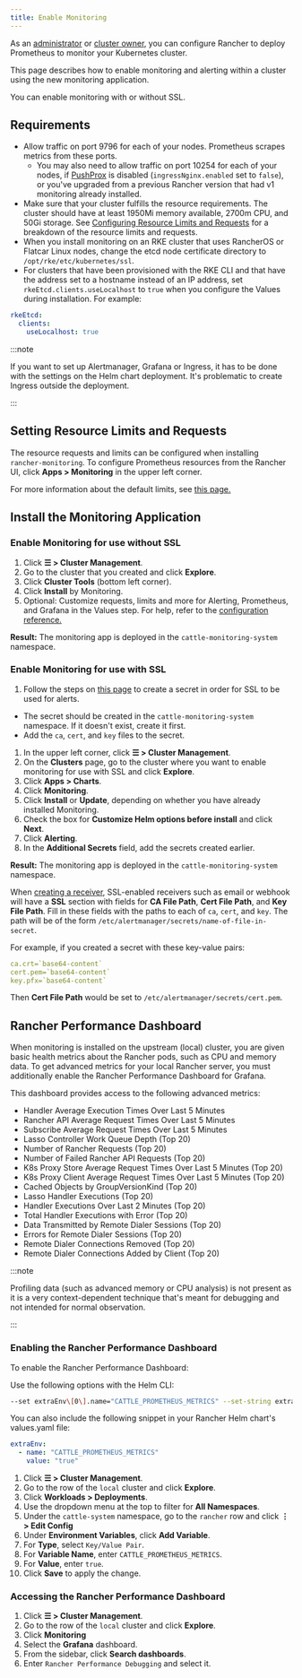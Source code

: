 ```yaml
---
title: Enable Monitoring
---
```


<head>
  <link rel="canonical" href="https://ranchermanager.docs.rancher.com/how-to-guides/advanced-user-guides/monitoring-alerting-guides/enable-monitoring"/>
</head>

As an [administrator](../../new-user-guides/authentication-permissions-and-global-configuration/manage-role-based-access-control-rbac/global-permissions.md) or [cluster owner](../../new-user-guides/authentication-permissions-and-global-configuration/manage-role-based-access-control-rbac/cluster-and-project-roles.md#cluster-roles), you can configure Rancher to deploy Prometheus to monitor your Kubernetes cluster.

This page describes how to enable monitoring and alerting within a cluster using the new monitoring application.

You can enable monitoring with or without SSL.

## Requirements

- Allow traffic on port 9796 for each of your nodes. Prometheus scrapes metrics from these ports.
  - You may also need to allow traffic on port 10254 for each of your nodes, if [PushProx](../../../integrations-in-rancher/monitoring-and-alerting/how-monitoring-works.md#pushprox) is disabled (`ingressNginx.enabled` set to `false`), or you've upgraded from a previous Rancher version that had v1 monitoring already installed.
- Make sure that your cluster fulfills the resource requirements. The cluster should have at least 1950Mi memory available, 2700m CPU, and 50Gi storage. See [Configuring Resource Limits and Requests](../../../reference-guides/monitoring-v2-configuration/helm-chart-options.md#configuring-resource-limits-and-requests) for a breakdown of the resource limits and requests.
- When you install monitoring on an RKE cluster that uses RancherOS or Flatcar Linux nodes, change the etcd node certificate directory to `/opt/rke/etc/kubernetes/ssl`.
- For clusters that have been provisioned with the RKE CLI and that have the address set to a hostname instead of an IP address, set `rkeEtcd.clients.useLocalhost` to `true` when you configure the Values during installation. For example:

```yaml
rkeEtcd:
  clients:
    useLocalhost: true
```

:::note

If you want to set up Alertmanager, Grafana or Ingress, it has to be done with the settings on the Helm chart deployment. It's problematic to create Ingress outside the deployment.

:::

## Setting Resource Limits and Requests

The resource requests and limits can be configured when installing `rancher-monitoring`.  To configure Prometheus resources from the Rancher UI, click **Apps > Monitoring** in the upper left corner.

For more information about the default limits, see [this page.](../../../reference-guides/monitoring-v2-configuration/helm-chart-options.md#configuring-resource-limits-and-requests)

## Install the Monitoring Application

### Enable Monitoring for use without SSL

1.  Click **☰ > Cluster Management**.
1. Go to the cluster that you created and click **Explore**.
1. Click **Cluster Tools** (bottom left corner).
1. Click **Install** by Monitoring.
1. Optional: Customize requests, limits and more for Alerting, Prometheus, and Grafana in the Values step. For help, refer to the [configuration reference.](../../../reference-guides/monitoring-v2-configuration/helm-chart-options.md)

**Result:** The monitoring app is deployed in the `cattle-monitoring-system` namespace.

### Enable Monitoring for use with SSL

1. Follow the steps on [this page](../../new-user-guides/kubernetes-resources-setup/secrets.md) to create a secret in order for SSL to be used for alerts.
 - The secret should be created in the `cattle-monitoring-system` namespace. If it doesn't exist, create it first.
 - Add the `ca`, `cert`, and `key` files to the secret.
1. In the upper left corner, click **☰ > Cluster Management**.
1. On the **Clusters** page, go to the cluster where you want to enable monitoring for use with SSL and click **Explore**.
1. Click **Apps > Charts**.
1. Click **Monitoring**.
1. Click **Install** or **Update**, depending on whether you have already installed Monitoring.
1. Check the box for **Customize Helm options before install** and click **Next**.
1. Click **Alerting**.
1. In the **Additional Secrets** field, add the secrets created earlier.

**Result:** The monitoring app is deployed in the `cattle-monitoring-system` namespace.

When [creating a receiver,](../../../reference-guides/monitoring-v2-configuration/receivers.md#creating-receivers-in-the-rancher-ui) SSL-enabled receivers such as email or webhook will have a **SSL** section with fields for **CA File Path**, **Cert File Path**, and **Key File Path**. Fill in these fields with the paths to each of `ca`, `cert`, and `key`. The path will be of the form `/etc/alertmanager/secrets/name-of-file-in-secret`.

For example, if you created a secret with these key-value pairs:

```yaml
ca.crt=`base64-content`
cert.pem=`base64-content`
key.pfx=`base64-content`
```

Then **Cert File Path** would be set to `/etc/alertmanager/secrets/cert.pem`.

## Rancher Performance Dashboard

When monitoring is installed on the upstream (local) cluster, you are given basic health metrics about the Rancher pods, such as CPU and memory data. To get advanced metrics for your local Rancher server, you must additionally enable the Rancher Performance Dashboard for Grafana.

This dashboard provides access to the following advanced metrics:

- Handler Average Execution Times Over Last 5 Minutes
- Rancher API Average Request Times Over Last 5 Minutes
- Subscribe Average Request Times Over Last 5 Minutes
- Lasso Controller Work Queue Depth (Top 20)
- Number of Rancher Requests (Top 20)
- Number of Failed Rancher API Requests (Top 20)
- K8s Proxy Store Average Request Times Over Last 5 Minutes (Top 20)
- K8s Proxy Client Average Request Times Over Last 5 Minutes (Top 20)
- Cached Objects by GroupVersionKind (Top 20)
- Lasso Handler Executions (Top 20)
- Handler Executions Over Last 2 Minutes (Top 20)
- Total Handler Executions with Error (Top 20)
- Data Transmitted by Remote Dialer Sessions (Top 20)
- Errors for Remote Dialer Sessions (Top 20)
- Remote Dialer Connections Removed (Top 20)
- Remote Dialer Connections Added by Client (Top 20)

:::note

Profiling data (such as advanced memory or CPU analysis) is not present as it is a very context-dependent technique that's meant for debugging and not intended for normal observation.

:::


### Enabling the Rancher Performance Dashboard

To enable the Rancher Performance Dashboard:

<Tabs groupId="UIorCLI">
<TabItem value="Helm">

Use the following options with the Helm CLI:

```bash
--set extraEnv\[0\].name="CATTLE_PROMETHEUS_METRICS" --set-string extraEnv\[0\].value=true
```

You can also include the following snippet in your Rancher Helm chart's values.yaml file:

```yaml
extraEnv:
  - name: "CATTLE_PROMETHEUS_METRICS"
    value: "true"
```

</TabItem>
<TabItem value="UI">

1. Click **☰ > Cluster Management**.
1. Go to the row of the `local` cluster and click **Explore**.
1. Click **Workloads > Deployments**.
1. Use the dropdown menu at the top to filter for **All Namespaces**.
1. Under the `cattle-system` namespace, go to the `rancher` row and click **⋮ > Edit Config**
1. Under **Environment Variables**, click **Add Variable**.
1. For **Type**, select `Key/Value Pair`.
1. For **Variable Name**, enter `CATTLE_PROMETHEUS_METRICS`.
1. For **Value**, enter `true`.
1. Click **Save** to apply the change.

</TabItem>
</Tabs>

### Accessing the Rancher Performance Dashboard

1. Click **☰ > Cluster Management**.
1. Go to the row of the `local` cluster and click **Explore**.
1. Click **Monitoring**
1. Select the **Grafana** dashboard.
1. From the sidebar, click **Search dashboards**.
1. Enter `Rancher Performance Debugging` and select it.
